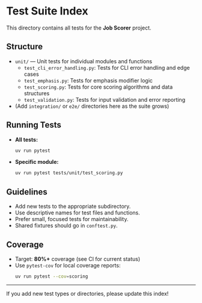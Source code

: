 # Test Suite Index

This directory contains all tests for the **Job Scorer** project.

## Structure

- `unit/` — Unit tests for individual modules and functions
    - `test_cli_error_handling.py`: Tests for CLI error handling and edge cases
    - `test_emphasis.py`: Tests for emphasis modifier logic
    - `test_scoring.py`: Tests for core scoring algorithms and data structures
    - `test_validation.py`: Tests for input validation and error reporting
- (Add `integration/` or `e2e/` directories here as the suite grows)

## Running Tests

- **All tests:**
  ```bash
  uv run pytest
  ```
- **Specific module:**
  ```bash
  uv run pytest tests/unit/test_scoring.py
  ```

## Guidelines
- Add new tests to the appropriate subdirectory.
- Use descriptive names for test files and functions.
- Prefer small, focused tests for maintainability.
- Shared fixtures should go in `conftest.py`.

## Coverage
- Target: **80%+** coverage (see CI for current status)
- Use `pytest-cov` for local coverage reports:
  ```bash
  uv run pytest --cov=scoring
  ```

---

If you add new test types or directories, please update this index!
